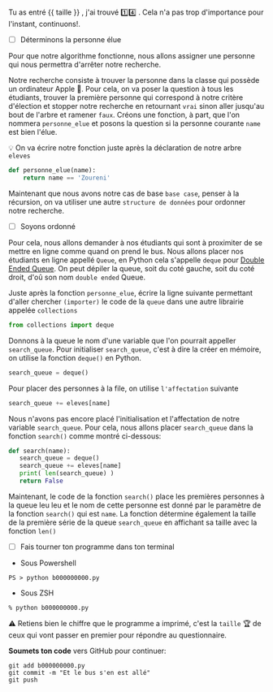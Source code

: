 Tu as entré {{ taille }} , j'ai trouvé :one::four: . Cela n'a pas trop d'importance pour l'instant, continuons!.

- [ ] Déterminons la personne élue

Pour que notre algorithme fonctionne, nous allons assigner une personne qui nous permettra d'arrêter notre recherche.

Notre recherche consiste à trouver la personne dans la classe qui possède un ordinateur Apple :apple:. Pour cela, on va poser la question à tous les étudiants, trouver la première personne qui correspond à notre critère d'élection et stopper notre recherche en retournant `vrai` sinon aller jusqu'au bout de l'arbre et ramener `faux`. Créons une fonction, à part, que l'on nommera `personne_elue` et posons la question si la personne courante `name` est bien l'élue.

:bulb: On va écrire notre fonction juste après la déclaration de notre arbre `eleves`

```python
def personne_elue(name):
    return name == 'Zoureni'
```

Maintenant que nous avons notre cas de base `base case`, penser à la récursion, on va utiliser une autre `structure de données` pour ordonner notre recherche.  

- [ ] Soyons ordonné

Pour cela, nous allons demander à nos étudiants qui sont à proximiter de se mettre en ligne comme quand on prend le bus. Nous allons placer nos étudiants en ligne appellé `Queue`, en Python cela s'appelle `deque` pour [Double Ended Queue](https://en.wikipedia.org/wiki/Double-ended_queue). On peut dépiler la queue, soit du coté gauche, soit du coté droit, d'oû son nom `double ended` Queue.

Juste après la fonction `personne_elue`, écrire la ligne suivante permettant d'aller chercher `(importer)` le code de la `queue` dans une autre librairie appelée `collections`

```python
from collections import deque
``` 

Donnons à la queue le nom d'une variable que l'on pourrait appeller `search_queue`. Pour initialiser `search_queue`, c'est à dire la créer en mémoire, on utilise la fonction `deque()` en Python. 

```python
search_queue = deque()
```

Pour placer des personnes à la file, on utilise `l'affectation` suivante 

```python
search_queue += eleves[name]
```

Nous n'avons pas encore placé l'initialisation et l'affectation de notre variable `search_queue`. Pour cela, nous allons placer `search_queue` dans la fonction `search()` comme montré ci-dessous:

```python
def search(name):
   search_queue = deque()
   search_queue += eleves[name]
   print( len(search_queue) )
   return False
```

Maintenant, le code de la fonction `search()` place les premières personnes à la queue leu leu et le nom de cette personne est donné par le paramètre de la fonction `search()` qui est `name`. La fonction détermine également la taille de la première série de la queue `search_queue` en affichant sa taille avec la fonction `len()`

- [ ] Fais tourner ton programme dans ton terminal

* Sous Powershell

```
PS > python b000000000.py
```

* Sous ZSH

```
% python b000000000.py
```

:warning: Retiens bien le chiffre que le programme a imprimé, c'est la `taille` :trophy: de ceux qui vont passer en premier pour répondre au questionnaire.


**Soumets ton code** vers GitHub pour continuer:
```
git add b000000000.py
git commit -m "Et le bus s'en est allé"
git push
```
